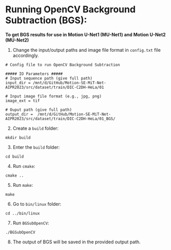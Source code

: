 # Running OpenCV Background Subtraction (BGS):

**To get BGS results for use in Motion U-Net1 (MU-Net1) and Motion U-Net2 (MU-Net2)**

1. Change the input/output paths and image file format in ```config.txt``` file accordingly. 
```
# Config file to run OpenCV Background Subtraction

##### IO Parameters #####
# Input sequence path (give full path)
input_dir = /mnt/d/GitHub/Motion-SE-MiT-Net-AIPR2023/src/dataset/train/DIC-C2DH-HeLa/01 

# Input image file format (e.g., jpg, png)
image_ext = tif

# Ouput path (give full path)
output_dir =  /mnt/d/GitHub/Motion-SE-MiT-Net-AIPR2023/src/dataset/train/DIC-C2DH-HeLa/01_BGS/ 
``` 

2. Create a ```build``` folder:  
```
mkdir build
```

3. Enter the ```build``` folder:
```
cd build
```

4. Run ```cmake```:
```
cmake ..
```

5. Run ```make```:
```
make
```

6. Go to ```bin/linux``` folder:
```
cd ../bin/linux
```

7. Run ```BGSubOpenCV```:
```
./BGSubOpenCV
```

8. The output of BGS will be saved in the provided output path.